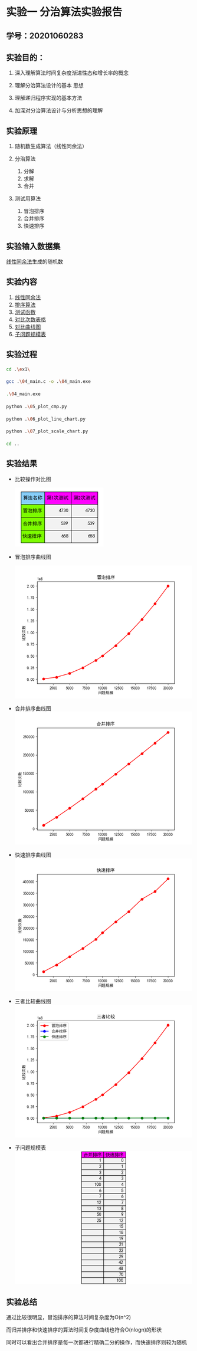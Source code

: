# 实验一 分治算法实验报告

## 学号：20201060283

## 实验目的：

1. 深入理解算法时间复杂度渐进性态和增长率的概念

2. 理解分治算法设计的基本
思想

3. 理解递归程序实现的基本方法

4. 加深对分治算法设计与分析思想的理解

## 实验原理

1. 随机数生成算法（线性同余法）

2. 分治算法
   1. 分解
   2. 求解
   3. 合并

3. 测试用算法
   1. 冒泡排序
   2. 合并排序
   3. 快速排序

## 实验输入数据集

[线性同余法](02_lcg.c)生成的随机数

## 实验内容

1. [线性同余法](02_lcg.c)
2. [排序算法](03_sort.c)
3. [测试函数](04_main.c)
3. [对比次数表格](05_plot_cmp.py)
4. [对比曲线图](06_plot_line_chart.py)
5. [子问题规模表](07_plot_scale_chart.py)

## 实验过程

```bash
cd .\ex1\

gcc .\04_main.c -o .\04_main.exe

.\04_main.exe

python .\05_plot_cmp.py

python .\06_plot_line_chart.py

python .\07_plot_scale_chart.py

cd ..
```

## 实验结果
- 比较操作对比图

  ![比较操作对比图](./img/cmp.png)
- 冒泡排序曲线图
  
  ![冒泡排序曲线图](./img/%E5%86%92%E6%B3%A1%E6%8E%92%E5%BA%8F.png)
- 合并排序曲线图
  ![合并排序曲线图](./img/%E5%90%88%E5%B9%B6%E6%8E%92%E5%BA%8F.png)
- 快速排序曲线图
  ![快速排序曲线图](./img/%E5%BF%AB%E9%80%9F%E6%8E%92%E5%BA%8F.png)
- 三者比较曲线图
  ![三者比较曲线图](./img/%E4%B8%89%E8%80%85%E6%AF%94%E8%BE%83.png)
- 子问题规模表
  ![子问题规模表](./img/%E5%AD%90%E9%97%AE%E9%A2%98%E8%A7%84%E6%A8%A1%E8%A1%A8.png)

## 实验总结
通过比较很明显，冒泡排序的算法时间复杂度为O(n^2)

而归并排序和快速排序的算法时间复杂度曲线也符合O(nlogn)的形状

同时可以看出合并排序是每一次都进行精确二分的操作，而快速排序则较为随机
